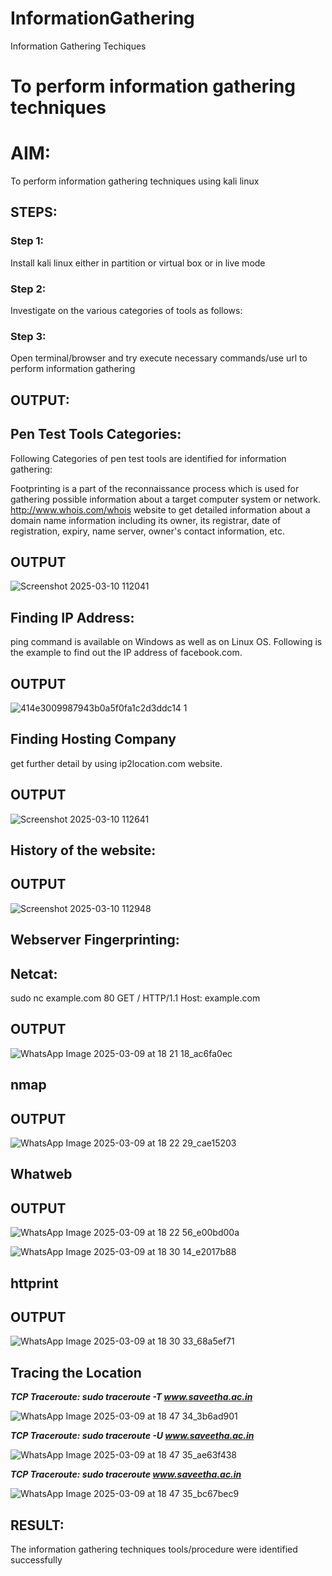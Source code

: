 # InformationGathering
Information Gathering Techiques

# To perform information gathering techniques

# AIM:

To perform information gathering techniques using kali linux 

## STEPS:

### Step 1:

Install kali linux either in partition or virtual box or in live mode

### Step 2:

Investigate on the various categories of tools as follows:

### Step 3:
Open terminal/browser and try execute necessary commands/use url to perform information gathering


## OUTPUT:
## Pen Test Tools Categories:
Following Categories of pen test tools are identified for information gathering:

Footprinting is a part of the reconnaissance process which is used for gathering possible information about a target computer system or network. http://www.whois.com/whois website to get detailed information about a domain name information including its owner, its registrar, date of registration, expiry, name server, owner's contact information, etc.

## OUTPUT

![Screenshot 2025-03-10 112041](https://github.com/user-attachments/assets/1e7c3f9a-8a1b-47bd-9540-eba4a8d45851)


## Finding IP Address:
ping command is available on Windows as well as on Linux OS. Following is the example to find out the IP address of facebook.com.

## OUTPUT

![414e3009987943b0a5f0fa1c2d3ddc14 1](https://github.com/user-attachments/assets/56eb42ef-47d4-43c0-9bae-6aeb5e163c03)

## Finding Hosting Company
get further detail by using ip2location.com website.

## OUTPUT

![Screenshot 2025-03-10 112641](https://github.com/user-attachments/assets/4634c4b7-0a55-446d-b6f9-6e3832f2e515)

## History of the website:

## OUTPUT

![Screenshot 2025-03-10 112948](https://github.com/user-attachments/assets/125840e8-fa3a-413a-a6c4-ccb699bb6e11)

## Webserver Fingerprinting:
## Netcat:
sudo nc example.com 80 GET / HTTP/1.1 Host: example.com

## OUTPUT 

![WhatsApp Image 2025-03-09 at 18 21 18_ac6fa0ec](https://github.com/user-attachments/assets/3df4a0f5-4801-4ed9-9319-260f4503a792)

## nmap

## OUTPUT

![WhatsApp Image 2025-03-09 at 18 22 29_cae15203](https://github.com/user-attachments/assets/e76a8fec-df66-4e65-bdb5-94200fde996e)

## Whatweb

## OUTPUT 

![WhatsApp Image 2025-03-09 at 18 22 56_e00bd00a](https://github.com/user-attachments/assets/bb71cdf6-f545-4af7-bf0c-58294f25ce3c)

![WhatsApp Image 2025-03-09 at 18 30 14_e2017b88](https://github.com/user-attachments/assets/59749ed5-7bf1-4c9b-bd47-500a11580601)

## httprint

## OUTPUT

![WhatsApp Image 2025-03-09 at 18 30 33_68a5ef71](https://github.com/user-attachments/assets/ebcd7044-ef59-4f8c-b683-6f8e280afd6a)

## Tracing the Location
***TCP Traceroute: sudo traceroute -T www.saveetha.ac.in***

![WhatsApp Image 2025-03-09 at 18 47 34_3b6ad901](https://github.com/user-attachments/assets/7ce6f431-e984-4af7-a6d7-dbe795ef4709)

***TCP Traceroute: sudo traceroute -U www.saveetha.ac.in***

![WhatsApp Image 2025-03-09 at 18 47 35_ae63f438](https://github.com/user-attachments/assets/c8a3b0d4-1107-47e3-8d3f-1df6da5c963c)

***TCP Traceroute: sudo traceroute www.saveetha.ac.in***

![WhatsApp Image 2025-03-09 at 18 47 35_bc67bec9](https://github.com/user-attachments/assets/f6747884-962e-4036-8fad-41a5d89c9de7)

## RESULT:
The information gathering techniques tools/procedure were  identified successfully
